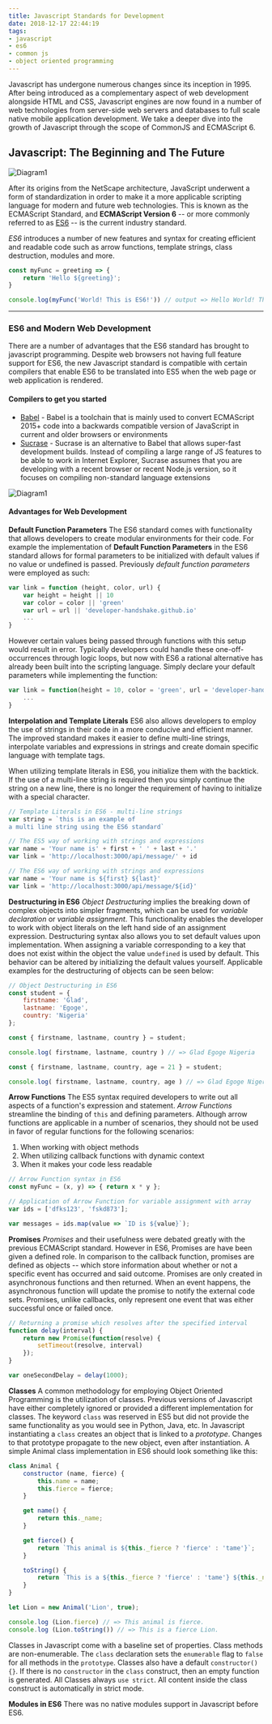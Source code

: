 ```yaml
---
title: Javascript Standards for Development
date: 2018-12-17 22:44:19
tags:
- javascript 
- es6 
- common js 
- object oriented programming
---
```

Javascript has undergone numerous changes since its inception in 1995. After being introduced as a complementary aspect of web development alongside HTML and CSS, Javascript engines are now found in a number of web technologies from server-side web servers and databases to full scale native mobile application development. We take a deeper dive into the growth of Javascript through the scope of CommonJS and ECMAScript 6. 

## Javascript: The Beginning and The Future 
![Diagram1](https://raw.githubusercontent.com/Developer-Handshake/Developer-Handshake.github.io/org-page/img-media/javascript.png)

After its origins from the NetScape architecture, JavaScript underwent a form of standardization in order to make it a more applicable scripting language for modern and future web technologies. This is known as the ECMAScript Standard, and **ECMAScript Version 6** -- or more commonly referred to as [ES6](http://es6-features.org/#Constants) -- is the current industry standard. 

_ES6_ introduces a number of new features and syntax for creating efficient and readable code such as arrow functions, template strings, class destruction, modules and more. 

```javascript 
const myFunc = greeting => {
    return 'Hello ${greeting}'; 
}

console.log(myFunc('World! This is ES6!')) // output => Hello World! This is ES6!
```
---
### ES6 and Modern Web Development 
There are a number of advantages that the ES6 standard has brought to javascript programming. Despite web browsers not having full feature support for ES6, the new Javascript standard is compatible with certain compilers that enable ES6 to be translated into ES5 when the web page or web application is rendered. 

#### Compilers to get you started
* [Babel](https://babeljs.io/) - Babel is a toolchain that is mainly used to convert ECMAScript 2015+ code into a backwards compatible version of JavaScript in current and older browsers or environments 
* [Sucrase](https://sucrase.io/) - Sucrase is an alternative to Babel that allows super-fast development builds. Instead of compiling a large range of JS features to be able to work in Internet Explorer, Sucrase assumes that you are developing with a recent browser or recent Node.js version, so it focuses on compiling non-standard language extensions 

![Diagram1](https://raw.githubusercontent.com/Developer-Handshake/Developer-Handshake.github.io/org-page/img-media/compiler.png)

#### Advantages for Web Development
**Default Function Parameters** 
The ES6 standard comes with functionality that allows developers to create modular environments for their code. For example the implementation of **Default Function Parameters** in the ES6 standard allows for formal parameters to be initialized with default values if no value or undefined is passed. Previously _default function parameters_ were employed as such: 

```javascript 
var link = function (height, color, url) {
    var height = height || 10
    var color = color || 'green'
    var url = url || 'developer-handshake.github.io'
    ...
} 
```

However certain values being passed through functions with this setup would result in error. Typically developers could handle these one-off-occurrences through logic loops, but now with ES6 a rational alternative has already been built into the scripting language. Simply declare your default parameters while implementing the function: 

```javascript 
var link = function(height = 10, color = 'green', url = 'developer-handshake.github.io') {
    ...
}
```

**Interpolation and Template Literals** 
ES6 also allows developers to employ the use of strings in their code in a more conducive and efficient manner. The improved standard makes it easier to define multi-line strings, interpolate variables and expressions in strings and create domain specific language with template tags. 

When utilizing template literals in ES6, you initialize them with the backtick. If the use of a multi-line string is required then you simply continue the string on a new line, there is no longer the requirement of having to initialize with a special character. 

```javascript 
// Template Literals in ES6 - multi-line strings 
var string = `this is an example of 
a multi line string using the ES6 standard` 

// The ES5 way of working with strings and expressions
var name = 'Your name is' + first + ' ' + last + '.'
var link = 'http://localhost:3000/api/message/' + id 

// The ES6 way of working with strings and expressions 
var name = 'Your name is ${first} ${last}' 
var link = 'http://localhost:3000/api/message/${id}' 
```

**Destructuring in ES6**
_Object Destructuring_ implies the breaking down of complex objects into simpler fragments, which can be used for _variable declaration_ or _variable assignment_. This functionality enables the developer to work with object literals on the left hand side of an assignment expression. Destructuring syntax also allows you to set default values upon implementation. When assigning a variable corresponding to a key that does not exist within the object the value `undefined` is used by default. This behavior can be altered by initializing the default values yourself. Applicable examples for the destructuring of objects can be seen below: 

```javascript 
// Object Destructuring in ES6
const student = {
    firstname: 'Glad',
    lastname: 'Egoge',
    country: 'Nigeria'
}; 

const { firstname, lastname, country } = student; 

console.log( firstname, lastname, country ) // => Glad Egoge Nigeria

const { firstname, lastname, country, age = 21 } = student; 

console.log( firstname, lastname, country, age ) // => Glad Egoge Nigeria 21 
```

**Arrow Functions** 
The ES5 syntax required developers to write out all aspects of a function's expression and statement. _Arrow Functions_ streamline the binding of `this` and defining parameters. Although arrow functions are applicable in a number of scenarios, they should not be used in favor of regular functions for the following scenarios: 
1. When working with object methods
2. When utilizing callback functions with dynamic context 
3. When it makes your code less readable 

```javascript 
// Arrow Function syntax in ES6 
const myFunc = (x, y) => { return x * y }; 

// Application of Arrow Function for variable assignment with array 
var ids = ['dfks123', 'fskd873']; 

var messages = ids.map(value => `ID is ${value}`); 
```

**Promises** 
_Promises_ and their usefulness were debated greatly with the previous ECMAScript standard. However in ES6, Promises are have been given a defined role. In comparison to the callback function, promises are defined as objects -- which store information about whether or not a specific event has occurred and said outcome. Promises are only created in asynchronous functions and then returned. When an event happens, the asynchronous function will update the promise to notify the external code sets. Promises, unlike callbacks, only represent one event that was either successful once or failed once. 

```javascript 
// Returning a promise which resolves after the specified interval  
function delay(interval) { 
    return new Promise(function(resolve) {
        setTimeout(resolve, interval)
    });
}

var oneSecondDelay = delay(1000); 
```

**Classes** 
A common methodology for employing Object Oriented Programming is the utilization of classes. Previous versions of Javascript have either completely ignored or provided a different implementation for classes. The keyword `class` was reserved in ES5 but did not provide the same functionality as you would see in Python, Java, etc. In Javascript instantiating a `class` creates an object that is linked to a _prototype_. Changes to that prototype propagate to the new object, even after instantiation. A simple Animal class implementation in ES6 should look something like this:

```javascript 
class Animal {
    constructor (name, fierce) {
        this.name = name; 
        this.fierce = fierce; 
    }

    get name() {
        return this._name; 
    }

    get fierce() {
        return `This animal is ${this._fierce ? 'fierce' : 'tame'}`; 
    }

    toString() {
        return `This is a ${this._fierce ? 'fierce' : 'tame'} ${this._name}`; 
    }
}

let Lion = new Animal('Lion', true);

console.log (Lion.fierce) // => This animal is fierce. 
console.log (Lion.toString()) // => This is a fierce Lion. 
```

Classes in Javascript come with a baseline set of properties. Class methods are non-enumerable. The `class` declaration sets the `enumerable` flag to `false` for all methods in the `prototype`. Classes also have a default `constructor() {}`. If there is no `constructor` in the `class` construct, then an empty function is generated. All Classes always `use strict`. All content inside the class construct is automatically in strict mode. 

**Modules in ES6** 
There was no native modules support in Javascript before ES6. 